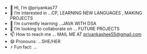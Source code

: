- 👋 Hi, I’m @priyankas77
- 👀 I’m interested in ...CP, LEARNING NEW LANGUAGES , MAKING PROJECTS 
- 🌱 I’m currently learning ...JAVA WITH DSA 
- 💞️ I’m looking to collaborate on ... FUTURE PROJECTS
- 📫 How to reach me ... MAIL ME AT priyankashee55@gmail.com
- 😄 Pronouns: ...SHE/HER
- ⚡ Fun fact: ... 

<!---
priyankas77/priyankas77 is a ✨ special ✨ repository because its `README.md` (this file) appears on your GitHub profile.
You can click the Preview link to take a look at your changes.
--->
